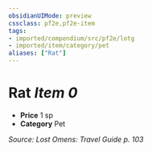 ```yaml
---
obsidianUIMode: preview
cssclass: pf2e,pf2e-item
tags:
- imported/compendium/src/pf2e/lotg
- imported/item/category/pet
aliases: ["Rat"]
---
```

# Rat *Item 0*  

- **Price** 1 sp
- **Category** Pet



*Source: Lost Omens: Travel Guide p. 103*